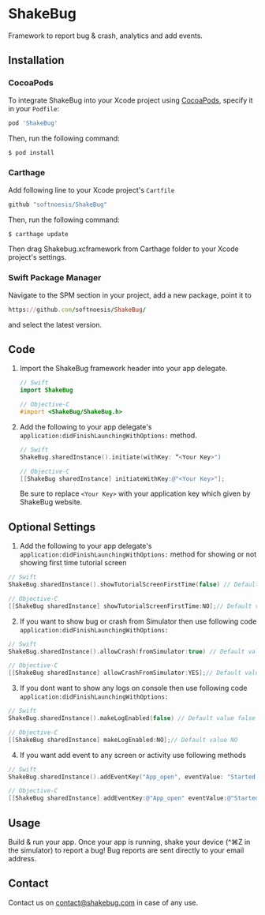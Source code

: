 # ShakeBug

Framework to report bug &amp; crash, analytics and add events.

## Installation

### CocoaPods

To integrate ShakeBug into your Xcode project using [CocoaPods](https://cocoapods.org), specify it in your `Podfile`:

```ruby
pod 'ShakeBug'
```

Then, run the following command:

```bash
$ pod install
```

### Carthage
Add following line to your Xcode project's `Cartfile`

```ruby
github "softnoesis/ShakeBug"
```

Then, run the following command:

```bash
$ carthage update
```
Then drag Shakebug.xcframework from Carthage folder to your Xcode project's settings.

### Swift Package Manager
Navigate to the SPM section in your project, add a new package, point it to

```ruby
https://github.com/softnoesis/ShakeBug/
```
and select the latest version.


## Code

1. Import the ShakeBug framework header into your app delegate.

    ```swift
    // Swift
    import ShakeBug
    ```
    
    
    ```objective-c
    // Objective-C
    #import <ShakeBug/ShakeBug.h>
    ```

2. Add the following to your app delegate's `application:didFinishLaunchingWithOptions:` method.
    
   ```swift
   // Swift
   ShakeBug.sharedInstance().initiate(withKey: “<Your Key>")
   ```
    
   ```objective-c
   // Objective-C
   [[ShakeBug sharedInstance] initiateWithKey:@"<Your Key>"];
   ```

    Be sure to replace `<Your Key>` with your application key which given by ShakeBug website.


## Optional Settings

1. Add the following to your app delegate's `application:didFinishLaunchingWithOptions:` method for showing or not showing first time tutorial screen

```swift
// Swift
ShakeBug.sharedInstance().showTutorialScreenFirstTime(false) // Default value True
```

 ```objective-c
 // Objective-C
 [[ShakeBug sharedInstance] showTutorialScreenFirstTime:NO];// Default value YES
 ```

2. If you want to show bug or crash from Simulator then use following code `application:didFinishLaunchingWithOptions:`

```swift
// Swift
ShakeBug.sharedInstance().allowCrash(fromSimulator:true) // Default value false
```

 ```objective-c
 // Objective-C
 [[ShakeBug sharedInstance] allowCrashFromSimulator:YES];// Default value NO
 ```
 
 
 3. If you dont want to show any logs on console then use following code `application:didFinishLaunchingWithOptions:`

```swift
// Swift
ShakeBug.sharedInstance().makeLogEnabled(false) // Default value false
```

  ```objective-c
  // Objective-C
  [[ShakeBug sharedInstance] makeLogEnabled:NO];// Default value NO
  ```
  
  
  4. If you want add event to any screen or activity use following methods

```swift
// Swift
ShakeBug.sharedInstance().addEventKey("App_open", eventValue: "Started app") //pass any key or value
```

   ```objective-c
   // Objective-C
   [[ShakeBug sharedInstance] addEventKey:@"App_open" eventValue:@"Started app"];// pass any key or value
   ```
   
## Usage

Build & run your app. Once your app is running, shake your device (\^⌘Z in the simulator) to report a bug! Bug reports are sent directly to your email address.


## Contact

Contact us on contact@shakebug.com in case of any use.
